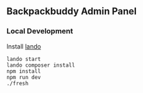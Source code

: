 ## Backpackbuddy Admin Panel

### Local Development
Install [lando](https://github.com/lando/lando/releases)

```
lando start
lando composer install
npm install
npm run dev
./fresh
```
